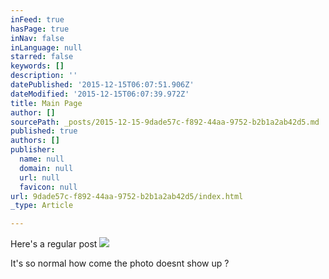```yaml
---
inFeed: true
hasPage: true
inNav: false
inLanguage: null
starred: false
keywords: []
description: ''
datePublished: '2015-12-15T06:07:51.906Z'
dateModified: '2015-12-15T06:07:39.972Z'
title: Main Page
author: []
sourcePath: _posts/2015-12-15-9dade57c-f892-44aa-9752-b2b1a2ab42d5.md
published: true
authors: []
publisher:
  name: null
  domain: null
  url: null
  favicon: null
url: 9dade57c-f892-44aa-9752-b2b1a2ab42d5/index.html
_type: Article

---
```

Here's a regular post ![](https://the-grid-user-content.s3-us-west-2.amazonaws.com/1540b1ad-1cc4-4f68-a05b-9ed6a060fa22.jpg)

It's so normal how come the photo doesnt show up ?